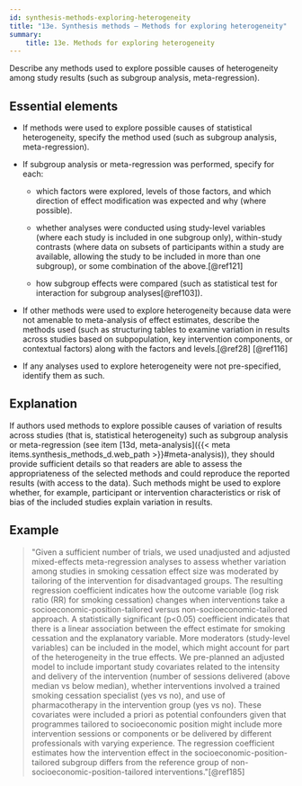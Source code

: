 ```yaml
---
id: synthesis-methods-exploring-heterogeneity
title: "13e. Synthesis methods – Methods for exploring heterogeneity"
summary: 
    title: 13e. Methods for exploring heterogeneity
---
```


Describe any methods used to explore possible causes of heterogeneity among study results (such as subgroup analysis, meta-regression).

## Essential elements

-   If methods were used to explore possible causes of statistical
    heterogeneity, specify the method used (such as subgroup analysis,
    meta-regression).

-   If subgroup analysis or meta-regression was performed, specify for
    each:

    -   which factors were explored, levels of those factors, and which
        direction of effect modification was expected and why (where
        possible).

    -   whether analyses were conducted using study-level variables
        (where each study is included in one subgroup only),
        within-study contrasts (where data on subsets of participants
        within a study are available, allowing the study to be included
        in more than one subgroup), or some combination of the
        above.[@ref121]

    -   how subgroup effects were compared (such as statistical test for
        interaction for subgroup analyses[@ref103]).

-   If other methods were used to explore heterogeneity because data
    were not amenable to meta-analysis of effect estimates, describe the
    methods used (such as structuring tables to examine variation in
    results across studies based on subpopulation, key intervention
    components, or contextual factors) along with the factors and
    levels.[@ref28] [@ref116]

-   If any analyses used to explore heterogeneity were not
    pre-specified, identify them as such.

## Explanation

If authors used methods to explore possible causes of
variation of results across studies (that is, statistical heterogeneity)
such as subgroup analysis or meta-regression (see item [13d, meta-analysis]({{< meta items.synthesis_methods_d.web_path >}}#meta-analysis)), they should provide sufficient
details so that readers are able to assess the appropriateness of the
selected methods and could reproduce the reported results (with access
to the data). Such methods might be used to explore whether, for
example, participant or intervention characteristics or risk of bias of
the included studies explain variation in results.

## Example

> "Given a sufficient number of trials, we used unadjusted and adjusted
mixed-effects meta-regression analyses to assess whether variation among
studies in smoking cessation effect size was moderated by tailoring of
the intervention for disadvantaged groups. The resulting regression
coefficient indicates how the outcome variable (log risk ratio (RR) for
smoking cessation) changes when interventions take a
socioeconomic-position-tailored versus non-socioeconomic-tailored
approach. A statistically significant (p\<0.05) coefficient indicates
that there is a linear association between the effect estimate for
smoking cessation and the explanatory variable. More moderators
(study-level variables) can be included in the model, which might
account for part of the heterogeneity in the true effects. We
pre-planned an adjusted model to include important study covariates
related to the intensity and delivery of the intervention (number of
sessions delivered (above median vs below median), whether interventions
involved a trained smoking cessation specialist (yes vs no), and use of
pharmacotherapy in the intervention group (yes vs no). These covariates
were included a priori as potential confounders given that programmes
tailored to socioeconomic position might include more intervention
sessions or components or be delivered by different professionals with
varying experience. The regression coefficient estimates how the
intervention effect in the socioeconomic-position-tailored subgroup
differs from the reference group of non-socioeconomic-position-tailored
interventions."[@ref185]